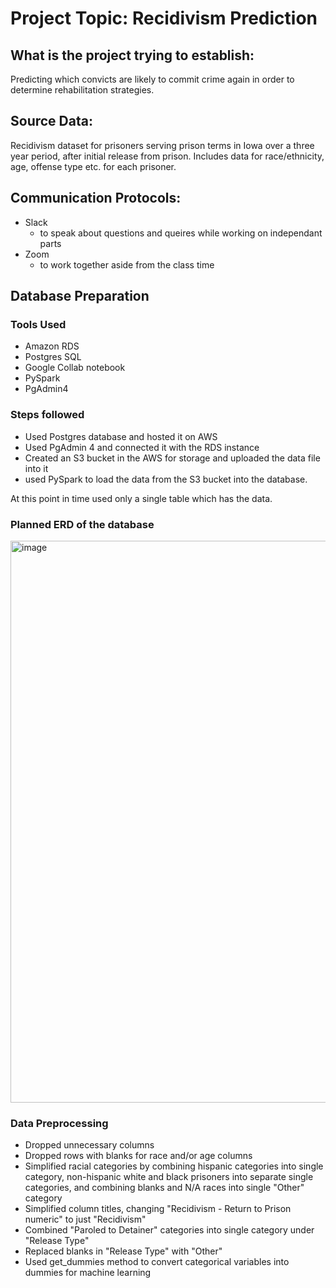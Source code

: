 # Project Topic: Recidivism Prediction 

## What is the project trying to establish:
Predicting which convicts are likely to commit crime again in order to determine rehabilitation strategies.

## Source Data:

Recidivism dataset for prisoners serving prison terms in Iowa over a three year period, after initial release from prison. Includes data for race/ethnicity, age, offense type etc. for each prisoner.

## Communication Protocols:
- Slack
  - to speak about questions and queires while working on independant parts
- Zoom
  - to work together aside from the class time

## Database Preparation

### Tools Used
- Amazon RDS
- Postgres SQL
- Google Collab notebook
- PySpark
- PgAdmin4

### Steps followed
- Used Postgres database and hosted it on AWS
- Used PgAdmin 4 and connected it with the RDS instance
- Created an S3 bucket in the AWS for storage and uploaded the data file into it
- used PySpark to load the data from the S3 bucket into the database.

At this point in time used only a single table which has the data.

### Planned ERD of the database

<img width="899" alt="image" src="https://user-images.githubusercontent.com/104597335/191867368-470f1705-b46a-466a-ae7f-1e789ecb2ec2.png">

### Data Preprocessing
- Dropped unnecessary columns
- Dropped rows with blanks for race and/or age columns
- Simplified racial categories by combining hispanic categories into single category, non-hispanic white and black prisoners into separate single categories, and combining blanks and N/A races into single "Other" category
- Simplified column titles, changing "Recidivism - Return to Prison numeric" to just "Recidivism"
- Combined "Paroled to Detainer" categories into single category under "Release Type"
- Replaced blanks in "Release Type" with "Other"
- Used get_dummies method to convert categorical variables into dummies for machine learning
